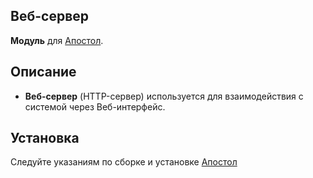 Веб-сервер
-
**Модуль** для [Апостол](https://github.com/ufocomp/apostol-crm).

Описание
-
* **Веб-сервер** (HTTP-сервер) используется для взаимодействия с системой через Веб-интерфейс.

Установка
-
Следуйте указаниям по сборке и установке [Апостол](https://github.com/ufocomp/apostol-crm#%D1%81%D0%B1%D0%BE%D1%80%D0%BA%D0%B0-%D0%B8-%D1%83%D1%81%D1%82%D0%B0%D0%BD%D0%BE%D0%B2%D0%BA%D0%B0)


